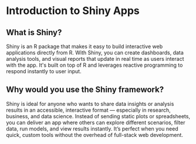 # Introduction to Shiny Apps
## What is Shiny?
Shiny is an R package that makes it easy to build interactive web applications directly from R. With Shiny, you can create dashboards, data analysis tools, and visual reports that update in real time as users interact with the app. It's built on top of R and leverages reactive programming to respond instantly to user input.

## Why would you use the Shiny framework?
Shiny is ideal for anyone who wants to share data insights or analysis results in an accessible, interactive format — especially in research, business, and data science. Instead of sending static plots or spreadsheets, you can deliver an app where others can explore different scenarios, filter data, run models, and view results instantly. It’s perfect when you need quick, custom tools without the overhead of full-stack web development.
